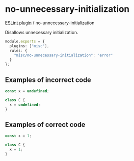 # no-unnecessary-initialization

[ESLint plugin](https://iliubinskii.github.io/eslint-plugin-misc/) / no-unnecessary-initialization

Disallows unnecessary initialization.

```ts
module.exports = {
  plugins: ["misc"],
  rules: {
    "misc/no-unnecessary-initialization": "error"
  }
};
```

## Examples of incorrect code

```ts
const x = undefined;

class C {
  x = undefined;
}
```

## Examples of correct code

```ts
const x = 1;

class C {
  x = 1;
}
```